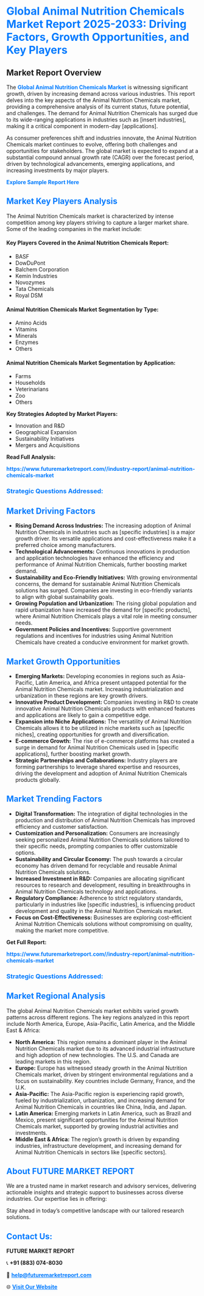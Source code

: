 <h1 style="color: #007BFF;">Global Animal Nutrition Chemicals Market Report 2025-2033: Driving Factors, Growth Opportunities, and Key Players</h1>

<section id="overview">
<h2>Market Report Overview</h2>
<p>The <a href="https://www.futuremarketreport.com//industry-report/animal-nutrition-chemicals-market" style="color: #007BFF; text-decoration: none;"><strong>Global Animal Nutrition Chemicals Market</strong></a> is witnessing significant growth, driven by increasing demand across various industries. This report delves into the key aspects of the Animal Nutrition Chemicals market, providing a comprehensive analysis of its current status, future potential, and challenges. The demand for Animal Nutrition Chemicals has surged due to its wide-ranging applications in industries such as [insert industries], making it a critical component in modern-day [applications].</p>
<p>As consumer preferences shift and industries innovate, the Animal Nutrition Chemicals market continues to evolve, offering both challenges and opportunities for stakeholders. The global market is expected to expand at a substantial compound annual growth rate (CAGR) over the forecast period, driven by technological advancements, emerging applications, and increasing investments by major players.</p>
</section>

<section id="overview">
<p><a href="https://www.futuremarketreport.com//request-sample/reportId=63149" style="color: #007BFF; text-decoration: none;"><strong>Explore Sample Report Here</strong></a></p>
</section>

<section id="key-players">
<h2 style="color: #007BFF;">Market Key Players Analysis</h2>
<p>The Animal Nutrition Chemicals market is characterized by intense competition among key players striving to capture a larger market share. Some of the leading companies in the market include:</p>
<h4>Key Players Covered in the Animal Nutrition Chemicals Report:</h4>
<ul><li>BASF</li><li>DowDuPont</li><li>Balchem Corporation</li><li>Kemin Industries</li><li>Novozymes</li><li>Tata Chemicals</li><li>Royal DSM</li></ul>
<h4>Animal Nutrition Chemicals Market Segmentation by Type:</h4>
<ul><li>Amino Acids</li><li>Vitamins</li><li>Minerals</li><li>Enzymes</li><li>Others</li></ul>

<h4>Animal Nutrition Chemicals Market Segmentation by Application:</h4>
<ul><li>Farms</li><li>Households</li><li>Veterinarians</li><li>Zoo</li><li>Others</li></ul>
<p><strong>Key Strategies Adopted by Market Players:</strong></p>
<ul>
<li>Innovation and R&D</li>
<li>Geographical Expansion</li>
<li>Sustainability Initiatives</li>
<li>Mergers and Acquisitions</li>
</ul>
</section>

<section>
<p><strong>Read Full Analysis: </strong></p><a href="https://www.futuremarketreport.com//industry-report/animal-nutrition-chemicals-market" style="color: #007BFF; text-decoration: none;"><strong>https://www.futuremarketreport.com//industry-report/animal-nutrition-chemicals-market</strong></a>
<h3 style="color: #007BFF;">Strategic Questions Addressed:</h3>
</section>

<section id="driving-factors">
<h2 style="color: #007BFF;">Market Driving Factors</h2>
<ul>
<li><strong>Rising Demand Across Industries:</strong> The increasing adoption of Animal Nutrition Chemicals in industries such as [specific industries] is a major growth driver. Its versatile applications and cost-effectiveness make it a preferred choice among manufacturers.</li>
<li><strong>Technological Advancements:</strong> Continuous innovations in production and application technologies have enhanced the efficiency and performance of Animal Nutrition Chemicals, further boosting market demand.</li>
<li><strong>Sustainability and Eco-Friendly Initiatives:</strong> With growing environmental concerns, the demand for sustainable Animal Nutrition Chemicals solutions has surged. Companies are investing in eco-friendly variants to align with global sustainability goals.</li>
<li><strong>Growing Population and Urbanization:</strong> The rising global population and rapid urbanization have increased the demand for [specific products], where Animal Nutrition Chemicals plays a vital role in meeting consumer needs.</li>
<li><strong>Government Policies and Incentives:</strong> Supportive government regulations and incentives for industries using Animal Nutrition Chemicals have created a conducive environment for market growth.</li>
</ul>
</section>

<section id="growth-opportunities">
<h2 style="color: #007BFF;">Market Growth Opportunities</h2>
<ul>
<li><strong>Emerging Markets:</strong> Developing economies in regions such as Asia-Pacific, Latin America, and Africa present untapped potential for the Animal Nutrition Chemicals market. Increasing industrialization and urbanization in these regions are key growth drivers.</li>
<li><strong>Innovative Product Development:</strong> Companies investing in R&D to create innovative Animal Nutrition Chemicals products with enhanced features and applications are likely to gain a competitive edge.</li>
<li><strong>Expansion into Niche Applications:</strong> The versatility of Animal Nutrition Chemicals allows it to be utilized in niche markets such as [specific niches], creating opportunities for growth and diversification.</li>
<li><strong>E-commerce Growth:</strong> The rise of e-commerce platforms has created a surge in demand for Animal Nutrition Chemicals used in [specific applications], further boosting market growth.</li>
<li><strong>Strategic Partnerships and Collaborations:</strong> Industry players are forming partnerships to leverage shared expertise and resources, driving the development and adoption of Animal Nutrition Chemicals products globally.</li>
</ul>
</section>

<section id="trending-factors">
<h2 style="color: #007BFF;">Market Trending Factors</h2>
<ul>
<li><strong>Digital Transformation:</strong> The integration of digital technologies in the production and distribution of Animal Nutrition Chemicals has improved efficiency and customer satisfaction.</li>
<li><strong>Customization and Personalization:</strong> Consumers are increasingly seeking personalized Animal Nutrition Chemicals solutions tailored to their specific needs, prompting companies to offer customizable options.</li>
<li><strong>Sustainability and Circular Economy:</strong> The push towards a circular economy has driven demand for recyclable and reusable Animal Nutrition Chemicals solutions.</li>
<li><strong>Increased Investment in R&D:</strong> Companies are allocating significant resources to research and development, resulting in breakthroughs in Animal Nutrition Chemicals technology and applications.</li>
<li><strong>Regulatory Compliance:</strong> Adherence to strict regulatory standards, particularly in industries like [specific industries], is influencing product development and quality in the Animal Nutrition Chemicals market.</li>
<li><strong>Focus on Cost-Effectiveness:</strong> Businesses are exploring cost-efficient Animal Nutrition Chemicals solutions without compromising on quality, making the market more competitive.</li>
</ul>
</section>

<section>
<p><strong>Get Full Report: </strong></p><a href="https://www.futuremarketreport.com//industry-report/animal-nutrition-chemicals-market" style="color: #007BFF; text-decoration: none;"><strong>https://www.futuremarketreport.com//industry-report/animal-nutrition-chemicals-market</strong></a>
<h3 style="color: #007BFF;">Strategic Questions Addressed:</h3>
</section>


<section id="regional-analysis">
<h2 style="color: #007BFF;">Market Regional Analysis</h2>
<p>The global Animal Nutrition Chemicals market exhibits varied growth patterns across different regions. The key regions analyzed in this report include North America, Europe, Asia-Pacific, Latin America, and the Middle East & Africa:</p>
<ul>
<li><strong>North America:</strong> This region remains a dominant player in the Animal Nutrition Chemicals market due to its advanced industrial infrastructure and high adoption of new technologies. The U.S. and Canada are leading markets in this region.</li>
<li><strong>Europe:</strong> Europe has witnessed steady growth in the Animal Nutrition Chemicals market, driven by stringent environmental regulations and a focus on sustainability. Key countries include Germany, France, and the U.K.</li>
<li><strong>Asia-Pacific:</strong> The Asia-Pacific region is experiencing rapid growth, fueled by industrialization, urbanization, and increasing demand for Animal Nutrition Chemicals in countries like China, India, and Japan.</li>
<li><strong>Latin America:</strong> Emerging markets in Latin America, such as Brazil and Mexico, present significant opportunities for the Animal Nutrition Chemicals market, supported by growing industrial activities and investments.</li>
<li><strong>Middle East & Africa:</strong> The region’s growth is driven by expanding industries, infrastructure development, and increasing demand for Animal Nutrition Chemicals in sectors like [specific sectors].</li>
</ul>
</section>

<footer>
<h2 style="color: #007BFF;">About FUTURE MARKET REPORT</h2>
<p>We are a trusted name in market research and advisory services, delivering actionable insights and strategic support to businesses across diverse industries. Our expertise lies in offering:</p>

<p>Stay ahead in today’s competitive landscape with our tailored research solutions.</p>

<h2 style="color: #007BFF;">Contact Us:</h2>
<p><strong>FUTURE MARKET REPORT</strong></p>
<p>📞 <strong>+91 (883) 074-8030</strong></p>
<p>📧 <strong><a href="mailto:help@futuremarketreport.com" style="color: #007BFF;">help@futuremarketreport.com</a></strong></p>
<p>🌐 <strong><a href="https://www.futuremarketreport.com/" style="color: #007BFF;">Visit Our Website</a></strong></p>
</footer>